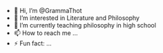 - 👋 Hi, I’m @GrammaThot
- 👀 I’m interested in Literature and Philosophy
- 🌱 I’m currently teaching philosophy in high school
- 📫 How to reach me ...
- ⚡ Fun fact: ...

<!---
GrammaThot/GrammaThot is a ✨ special ✨ repository because its `README.md` (this file) appears on your GitHub profile.
You can click the Preview link to take a look at your changes.
--->

